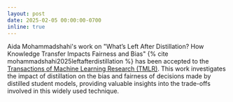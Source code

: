 ```yaml
---
layout: post
date: 2025-02-05 00:00:00-0700
inline: true
---
```

Aida Mohammadshahi's work on "What’s Left After Distillation? How Knowledge Transfer Impacts Fairness and Bias" {% cite mohammadshahi2025leftafterdistillation %} has been accepted to the [Transactions of Machine Learning Research (TMLR)](https://jmlr.org/tmlr/). This work investigates the impact of distillation on the bias and fairness of decisions made by distilled student models, providing valuable insights into the trade-offs involved in this widely used technique.